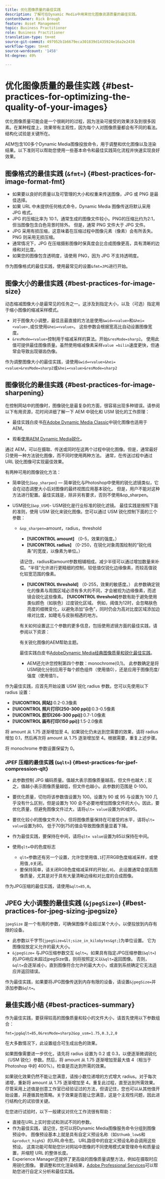 ```yaml
---
title: 优化图像质量的最佳实践
description: 了解可在Dynamic Media中用来优化图像资源质量的最佳实践。
contentOwner: Rick Brough
feature: Asset Management
topic: Business Practitioner
role: Business Practitioner
translation-type: tm+mt
source-git-commit: 497952b1b6679eca301839d1435924e16a2e2438
workflow-type: tm+mt
source-wordcount: '1458'
ht-degree: 49%

---
```



# 优化图像质量的最佳实践 {#best-practices-for-optimizing-the-quality-of-your-images}

优化图像质量可能会是一个很耗时的过程，因为渲染可接受的效果涉及到很多因素。在某种程度上，效果带有主观性，因为每个人对图像质量都会有不同的看法。结构化试验是关键所在。

AEM包含100多个Dynamic Media图像投放命令，用于调整和优化图像以及渲染结果。以下准则可以帮助您使用一些基本命令和最佳实践简化流程并快速实现良好效果。

## 图像格式的最佳实践 (`&fmt=`) {#best-practices-for-image-format-fmt}

* 如果要以良好的质量以及可管理的大小和权重来传送图像，JPG 或 PNG 是最佳选择。
* 如果 URL 中未提供任何格式命令，Dynamic Media 图像传送将默认采用 JPG 格式。
* JPG 的压缩比率为 10:1，通常生成的图像文件较小。PNG的压缩比约为2:1，但当图像包含白色背景时除外。 但是，通常 PNG 文件大于 JPG 文件。
* JPG 采用有损压缩，这意味着在压缩过程中图像元素（像素）会有所丢失。PNG 则采用无损压缩。
* 通常情况下，JPG 在压缩摄影图像时保真度会比合成图像更高，具有清晰的边缘和对比度。
* 如果您的图像包含透明度，请使用 PNG，因为 JPG 不支持透明度。

作为图像格式的最佳实践，使用最常见的设置`&fmt=JPG`进行开始。

## 图像大小的最佳实践 {#best-practices-for-image-size}

动态缩减图像大小是最常见的任务之一。这涉及到指定大小，以及（可选）指定用于缩小图像的缩减采样模式。

* 对于图像大小调整，最佳且最直接的方法是使用`&wid=<value>`和`&hei=<value>,`或仅使用`&hei=<value>`。 这些参数会根据宽高比自动设置图像宽度。
* `&resMode=<value>`控制用于缩减采样的算法。开始`&resMode=sharp2`。 使用此值可提供最佳图像质量。虽然使用缩减像素采样`value =bilin`速度更快，但通常会导致出现锯齿伪像。

作为调整图像大小的最佳实践，请使用`&wid=<value>&hei=<value>&resMode=sharp2`或`&hei=<value>&resMode=sharp2`

## 图像锐化的最佳实践 {#best-practices-for-image-sharpening}

在控制网站中的图像时，图像锐化是最复杂的方面，很容易出现多种错误。请参阅以下有用资源，花时间详细了解一下 AEM 中锐化和 USM 锐化的工作原理：

* 最佳实践白皮书[在Adobe Dynamic Media Classic](/help/assets/dynamic-media/assets/sharpening_images.pdf)中锐化图像也适用于AEM。

* 观看[使用AEM Dynamic Media锐化](https://experienceleague.adobe.com/docs/experience-manager-learn/assets/dynamic-media/dynamic-media-image-sharpening-feature-video-use.html#dynamic-media)。

通过 AEM，可以在摄取、传送或同时在这两个过程中锐化图像。但是，通常最好只使用一种方法锐化图像，而不同时使用两种方法。 通常，在传送过程中通过 URL 锐化图像可实现最佳效果。

有两种可用的图像锐化方法：

* 简单锐化(`&op_sharpen`) — 简单锐化与Photoshop中使用的锐化滤镜类似，它会在动态调整大小后对图像的最终视图应用基本锐化。 但是，用户不能对这种方法进行配置。最佳实践是，除非另有要求，否则不使用&amp;op_sharpen。
* USM锐化(`&op_USM`)- USM锐化是行业标准的锐化滤镜。 最佳实践是按照下面的准则，使用 USM 锐化来锐化图像。您可以通过 USM 锐化控制下面的三个参数：

   * `&op_sharpen=`amount，radius，threshold

      * **[!UICONTROL amount]** （0-5，效果的强度。）
      * **[!UICONTROL radius]** （0-250，在锐化对象周围绘制的“锐化线条”的宽度，以像素为单位。）

      请记住，radius和amount参数相辅相成。减少半径可以通过增加数量来补偿。“半径”允许进行更精细的控制，较低值仅锐化边缘像素，而较高值锐化较宽范围的像素。

      * **[!UICONTROL threshold]** （0-255，效果的敏感度。）
      此参数确定锐化的像素与周围区域必须有多大的不同，才会被视为边缘像素，而滤镜会锐化这些像素。 **[!UICONTROL threshold]**&#x200B;参数有助于避免使用类似颜色（如肤色）过度锐化区域。 例如，阈值为12时，会忽略肤色亮度的细微变化，以避免添加“杂色”，同时仍会为高对比度区域添加边缘对比度，如睫毛与皮肤相遇的地方。

      有关如何设置这三个参数的更多信息，包括使用滤镜方面的最佳实践，请参阅以下资源：

      有关锐化图像的AEM帮助主题。

      最佳实践白皮书[AdobeDynamic Media经典图像质量和锐化最佳实践](/help/assets/dynamic-media/assets/sharpening_images.pdf)。

      * AEM还允许您控制第四个参数：monochrome(0,1)。 此参数确定是将USM锐化分别应用于每个颜色组件（使用值0），还是应用于图像亮度/强度（使用值1）。



作为最佳实践，应首先开始设置 USM 锐化 radius 参数。您可以先使用以下 radius 设置：

* **[!UICONTROL 网站]**:0.2-0.3像素
* **[!UICONTROL 照片打印(250-300 ppi)]**:0.3-0.5像素
* **[!UICONTROL 胶印(266-300 ppi)]**:0.7-1.0像素
* **[!UICONTROL 画布打印(150 ppi)]**:1.5-2.0像素

将 amount 从 1.75 逐渐增加至 4。如果锐化仍未达到您需要的效果，请将 radius 增加 0.1，然后再次将 amount 从 1.75 逐渐增加至 4。根据需要，重复上述步骤。

将 monochrome 参数设置保留为 0。

### JPEF 压缩的最佳实践 (`&qlt=`) {#best-practices-for-jpef-compression-qlt}

* 此参数控制 JPG 编码质量。值越大表示图像质量越高，但文件也越大；反之，值越小表示图像质量越低，但文件也越小。此参数的范围是 0-100。
* 要优化质量，切勿将该参数值设置为 100。设置为 90 或 95 与设置为 100 几乎没有什么区别，但是设置为 100 会不必要地增加图像文件的大小。因此，要优化质量，但避免图像文件过大，请将`qlt= value`设置为90或95。
* 要优化较小的图像文件大小，但将图像质量保持在可接受的水平，请将`qlt= value`设置为80。 低于70到75的值会导致图像质量显着下降。
* 作为最佳实践，要保持在中间，请将`qlt= value`设置为85以保持在中间。
* 使用`qlt=`中的色度标志

   * `qlt=`参数还有另一个设置，允许您使用值`,1`打开RGB色度缩减采样，或使用值`,0`关闭。
   * 要保持简单，请关闭RGB色度缩减采样的开始(`,0`)。 此设置通常会提高图像质量，尤其是对于具有大量清晰边缘和对比度的合成图像。

作为JPG压缩的最佳实践，请使用`&qlt=85,0`。

## JPEG 大小调整的最佳实践 (`&jpegSize=`) {#best-practices-for-jpeg-sizing-jpegsize}

`jpegSize` 是一个有用的参数，可确保图像不会超过某个大小，以便投放到内存有限的设备。

* 此参数以千字节(`jpegSize=&lt;size_in_kilobytes&gt;`)为单位设置。 它为图像投放定义允许的最大大小。
* `&jpegSize=` 与JPG压缩参数交互 `&qlt=`。如果具有指定JPG压缩参数(`&qlt=`)的JPG响应未超过jpegSize值，则将按照定义以`&qlt=`返回图像。 否则，`&qlt=`会逐渐减小，直到图像符合允许的最大大小，或直到系统确定它无法适应并返回错误。

作为最佳实践，如果要将JPG图像传送到内存有限的设备，请设置`&jpegSize=`并添加参数`&qlt=`。

## 最佳实践小结 {#best-practices-summary}

作为最佳实践，要获得较高的图像质量和较小的文件大小，请首先使用以下参数组合：

`fmt=jpg&qlt=85,0&resMode=sharp2&op_usm=1.75,0.3,2,0`

在大多数情况下，此设置组合可生成出色的效果。

如果图像需要进一步优化，请先将 radius 设置为 0.2 或 0.3，以便逐渐微调锐化（USM 锐化）参数。然后，将 amount 从 1.75 逐渐增加至最大值 4（相当于 Photoshop 中的 400%）。检查是否达到所需的效果。

如果锐化效果仍然不能让您满意，请按小数位递增的方式增大 radius。对于每次递增，重新将 amount 从 1.75 逐渐增加至 4。重复此过程，直至达到所需效果。尽管采用上述值是创意工作室已经验证过的方法，但请记住，您也可以从其他值开始设置，并遵循其他策略。关于效果是否能让您满意，这是个主观性问题，因此进行结构化的试验很关键。

在您进行试验时，以下一般建议对优化工作流很有帮助：

* 直接在URL上实时尝试和测试不同的参数。
* 作为最佳实践，请记住，您可以将Dynamic Media图像服务命令分组到图像预设中。 图像预设基本上就是具有自定义预设名称（如`$thumb_low$`和`&product_high$`）的URL命令宏。 URL路径中的自定义预设名称会调用这些预设。 这类功能可帮助您针对网站中图像的不同使用模式来管理命令和质量设置，并缩短 URL 的整体长度。
* Experience Manager还提供了更高级的图像质量调整方法，例如在摄取时应用锐化图像。 要调整和优化渲染结果，[Adobe Professional Services](https://www.adobe.com/experience-cloud/consulting-services.html)可以帮助您进行自定义分析和最佳实践。

